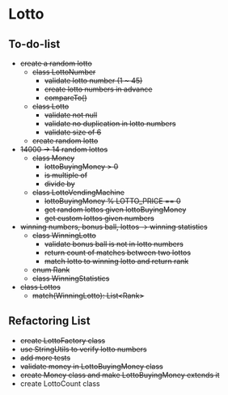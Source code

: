 # Lotto

## To-do-list

- ~~create a random lotto~~
    - ~~class LottoNumber~~
        - ~~validate lotto number (1 ~ 45)~~
        - ~~create lotto numbers in advance~~
        - ~~compareTo()~~
    - ~~class Lotto~~
        - ~~validate not null~~
        - ~~validate no duplication in lotto numbers~~
        - ~~validate size of 6~~
    - ~~create random lotto~~
- ~~14000 -> 14 random lottos~~
    - ~~class Money~~
        - ~~lottoBuyingMoney > 0~~
        - ~~is multiple of~~
        - ~~divide by~~
    - ~~class LottoVendingMachine~~
        - ~~lottoBuyingMoney % LOTTO_PRICE == 0~~
        - ~~get random lottos given lottoBuyingMoney~~
        - ~~get custom lottos given numbers~~
- ~~winning numbers, bonus ball, lottos -> winning statistics~~
    - ~~class WinningLotto~~
        - ~~validate bonus ball is not in lotto numbers~~
        - ~~return count of matches between two lottos~~
        - ~~match lotto to winning lotto and return rank~~
    - ~~enum Rank~~
    - ~~class WinningStatistics~~
- ~~class Lottos~~
    - ~~match(WinningLotto): List\<Rank\>~~


## Refactoring List

- ~~create LottoFactory class~~
- ~~use StringUtils to verify lotto numbers~~
- ~~add more tests~~
- ~~validate money in LottoBuyingMoney class~~
- ~~create Money class and make LottoBuyingMoney extends it~~
- create LottoCount class